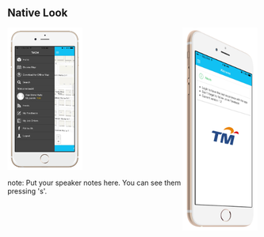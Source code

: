 ##  Native Look

<img style="background:none; border:none; box-shadow:none; float:right; max-width: 30%; max-height: 30%; " src="resources/tmom-1.png">

<img style="background:none; border:none; box-shadow:none; max-width: 30%; max-height: 30%; " src="resources/tmom-2.png">


note:
    Put your speaker notes here.
    You can see them pressing 's'.
